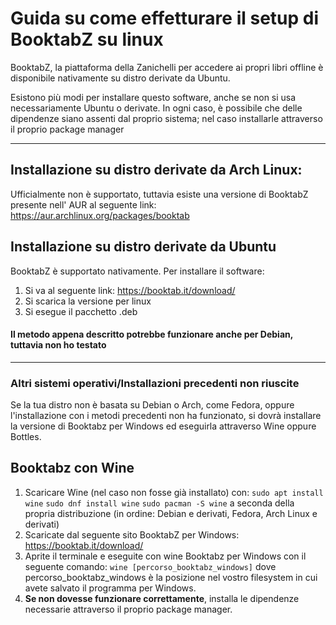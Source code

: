 # Guida su come effetturare il setup di BooktabZ su linux
BooktabZ, la piattaforma della Zanichelli per accedere ai propri libri offline è disponibile nativamente su distro derivate da Ubuntu.

Esistono più modi per installare questo software, anche se non si usa necessariamente Ubuntu o derivate. In ogni caso, è possibile che delle dipendenze siano assenti dal proprio sistema; nel caso installarle attraverso il proprio package manager

***

## Installazione su distro derivate da Arch Linux:
Ufficialmente non è supportato, tuttavia esiste una versione di BooktabZ presente nell' AUR al seguente link: 
https://aur.archlinux.org/packages/booktab

## Installazione su distro derivate da Ubuntu
BooktabZ è supportato nativamente. Per installare il software:
1. Si va al seguente link: https://booktab.it/download/
2. Si scarica la versione per linux
3. Si esegue il pacchetto .deb
#### Il metodo appena descritto potrebbe funzionare anche per Debian, tuttavia non ho testato

*** 

### Altri sistemi operativi/Installazioni precedenti non riuscite
Se la tua distro non è basata su Debian o Arch, come Fedora, oppure l'installazione con i metodi precedenti non ha funzionato, si dovrà installare la versione di Booktabz per Windows ed eseguirla attraverso Wine oppure Bottles. 

## Booktabz con Wine
1. Scaricare Wine (nel caso non fosse già installato) con:
  `sudo apt install wine`
  `sudo dnf install wine`
  `sudo pacman -S wine`
  a seconda della propria distribuzione (in ordine: Debian e derivati, Fedora, Arch Linux e derivati)
2. Scaricate dal seguente sito BooktabZ per Windows: https://booktab.it/download/
3. Aprite il terminale e eseguite con wine Booktabz per Windows con il seguente comando:
   `wine [percorso_booktabz_windows]`
   dove percorso_booktabz_windows è la posizione nel vostro filesystem in cui avete salvato il programma per Windows.
4. **Se non dovesse funzionare correttamente**, installa le dipendenze necessarie attraverso il proprio package manager.
